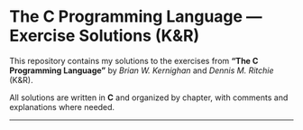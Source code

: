 # The C Programming Language — Exercise Solutions (K&R)

This repository contains my solutions to the exercises from **“The C Programming Language”** by *Brian W. Kernighan* and *Dennis M. Ritchie* (K&R).

All solutions are written in **C** and organized by chapter, with comments and explanations where needed.

---
